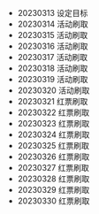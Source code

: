 - 20230313 设定目标
- 20230314 活动刷取
- 20230315 活动刷取
- 20230316 活动刷取
- 20230317 活动刷取
- 20230318 活动刷取
- 20230319 活动刷取
- 20230320 活动刷取
- 20230321 红票刷取
- 20230322 红票刷取
- 20230323 红票刷取
- 20230324 红票刷取
- 20230325 红票刷取
- 20230326 红票刷取
- 20230327 红票刷取
- 20230328 红票刷取
- 20230329 红票刷取
- 20230330 红票刷取
